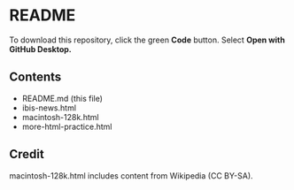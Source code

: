 # README

To download this repository, click the green **Code** button. Select **Open with GitHub Desktop.**

## Contents

- README.md (this file)
- ibis-news.html
- macintosh-128k.html
- more-html-practice.html

## Credit

macintosh-128k.html includes content from Wikipedia (CC BY-SA).

